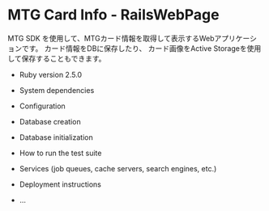 # MTG Card Info - RailsWebPage

MTG SDK を使用して、MTGカード情報を取得して表示するWebアプリケーションです。
カード情報をDBに保存したり、 カード画像をActive Storageを使用して保存することもできます。

* Ruby version
2.5.0

* System dependencies

* Configuration

* Database creation

* Database initialization

* How to run the test suite

* Services (job queues, cache servers, search engines, etc.)

* Deployment instructions

* ...
